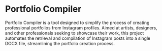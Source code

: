 # Portfolio Compiler
Portfolio Compiler is a tool designed to simplify the process of creating professional portfolios from Instagram profiles. Aimed at artists, designers, and other professionals seeking to showcase their work, this project automates the retrieval and compilation of Instagram posts into a single DOCX file, streamlining the portfolio creation process.
